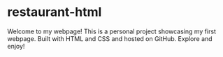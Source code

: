 # restaurant-html
Welcome to my webpage! This is a personal project showcasing my first webpage. Built with HTML and CSS and hosted on GitHub. Explore and enjoy!
